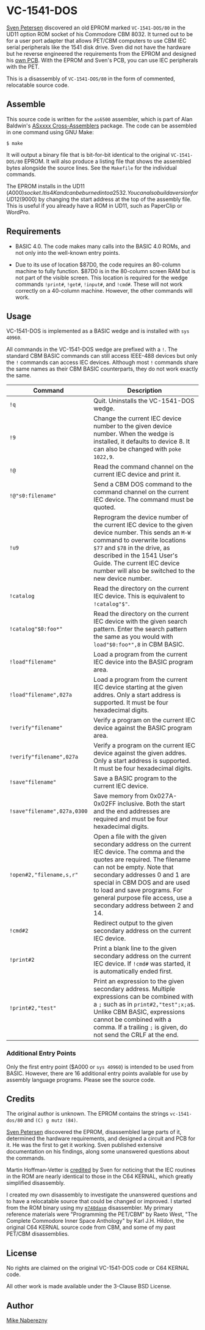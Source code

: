 # VC-1541-DOS

[Sven Petersen](https://github.com/svenpetersen1965/PET_CBM_1541_Adapter) discovered an old EPROM marked `VC-1541-DOS/80` in the UD11 option ROM socket of his Commodore CBM 8032.  It turned out to be for a user port adapter that allows PET/CBM computers to use CBM IEC serial peripherals like the 1541 disk drive.  Sven did not have the hardware but he reverse engineered the requirements from the EPROM and designed his [own PCB](https://github.com/svenpetersen1965/PET_CBM_1541_Adapter).  With the EPROM and Sven's PCB, you can use IEC peripherals with the PET.

This is a disassembly of `VC-1541-DOS/80` in the form of commented, relocatable source code.

## Assemble

This source code is written for the `as6500` assembler, which is part of Alan Baldwin's [ASxxxx Cross-Assemblers](https://shop-pdp.net/ashtml/asxxxx.php) package.  The code can be assembled in one command using GNU Make:

```text
$ make
```

It will output a binary file that is bit-for-bit identical to the original `VC-1541-DOS/80` EPROM.  It will also produce a listing file that shows the assembled bytes alongside the source lines.  See the `Makefile` for the individual commands.  

The EPROM installs in the UD11 ($A000) socket.  It is 4K and can be burned into a 2532.  You can also build a version for UD12 ($9000) by changing the start address at the top of the assembly file.  This is useful if you already have a ROM in UD11, such as PaperClip or WordPro.

## Requirements

- BASIC 4.0.  The code makes many calls into the BASIC 4.0 ROMs, and not only into the well-known entry points.

- Due to its use of location $87D0, the code requires an 80-column machine to fully function.  $87D0 is in the 80-column screen RAM but is not part of the visible screen.  This location is required for the wedge commands `!print#`, `!get#`, `!input#`, and `!cmd#`.  These will not work correctly on a 40-column machine.  However, the other commands will work.

## Usage

VC-1541-DOS is implemented as a BASIC wedge and is installed with ``sys 40960``.  

All commands in the VC-1541-DOS wedge are prefixed with a `!`.  The standard CBM BASIC commands can still access IEEE-488 devices but only the `!` commands can access IEC devices.  Although most `!` commands share the same names as their CBM BASIC counterparts, they do not work exactly the same.  

| Command | Description |
| ------- | ----------- |
| `!q` | Quit.  Uninstalls the VC-1541-DOS wedge. |
| `!9` | Change the current IEC device number to the given device number.  When the wedge is installed, it defaults to device 8.  It can also be changed with `poke 1022,9`. |
| `!@` | Read the command channel on the current IEC device and print it. |
| `!@"s0:filename"` | Send a CBM DOS command to the command channel on the current IEC device.  The command must be quoted. |
| `!u9` | Reprogram the device number of the current IEC device to the given device number.  This sends an `M-W` command to overwrite locations `$77` and `$78` in the drive, as described in the 1541 User's Guide. The current IEC device number will also be switched to the new device number. |
| `!catalog` | Read the directory on the current IEC device.  This is equivalent to `!catalog"$"`. |
| `!catalog"$0:foo*"` | Read the directory on the current IEC device with the given search pattern.  Enter the search pattern the same as you would with `load"$0:foo*",8` in CBM BASIC. |
| `!load"filename"` | Load a program from the current IEC device into the BASIC program area. |
|  `!load"filename",027a` | Load a program from the current IEC device starting at the given addres.  Only a start address is supported.  It must be four hexadecimal digits. | |
| `!verify"filename"` | Verify a program on the current IEC device against the BASIC program area. |
| `!verify"filename",027a` | Verify a program on the current IEC device against the given addres.  Only a start address is supported.  It must be four hexadecimal digits. |
| `!save"filename"` | Save a BASIC program to the current IEC device. |
| `!save"filename",027a,0300` |  Save memory from 0x027A-0x02FF inclusive.  Both the start and the end addresses are required and must be four hexadecimal digits. |
| `!open#2,"filename,s,r"` | Open a file with the given secondary address on the current IEC device.  The comma and the quotes are required.  The filename can not be empty.  Note that secondary addresses 0 and 1 are special in CBM DOS and are used to load and save programs.  For general purpose file access, use a secondary address between 2 and 14. |
| `!cmd#2` | Redirect output to the given secondary address on the current IEC device. |
| `!print#2` | Print a blank line to the given secondary address on the current IEC device.  If `!cmd#` was started, it is automatically ended first. |
| `!print#2,"test"` | Print an expression to the given secondary address.  Multiple expressions can be combined with a `;` such as in `print#2,"test";x;a$`.  Unlike CBM BASIC, expressions cannot be combined with a comma.  If a trailing `;` is given, do not send the CRLF at the end. |

### Additional Entry Points

Only the first entry point ($A000 or `sys 40960`) is intended to be used from BASIC.  However, there are 16 additional entry points available for use by assembly language programs.  Please see the source code.

## Credits

The original author is unknown.  The EPROM contains the strings `vc-1541-dos/80` and `(C) g mutz (84)`.

[Sven Petersen](https://github.com/svenpetersen1965/PET_CBM_1541_Adapter) discovered the EPROM, disassembled large parts of it, determined the hardware requirements, and designed a circuit and PCB for it.  He was the first to get it working.  Sven published extensive documentation on his findings, along some unanswered questions about the commands.

Martin Hoffman-Vetter is [credited](https://www.forum64.de/index.php?thread/106364-1541er-interface-f%C3%BCr-cbm8032-mystery-eprom/&postID=1742166#post1742166) by Sven for noticing that the IEC routines in the ROM are nearly identical to those in the C64 KERNAL, which greatly simplified disassembly.

I created my own disassembly to investigate the unanswered questions and to have a relocatable source that could be changed or improved.  I started from the ROM binary using my [`m740dasm`](https://github.com/mnaberez/m740dasm) disassembler.  My primary reference materials were "Programming the PET/CBM" by Raeto West, "The Complete Commodore Inner Space Anthology" by Karl J.H. Hildon, the original C64 KERNAL source code from CBM, and some of my past PET/CBM disassemblies.

## License

No rights are claimed on the original VC-1541-DOS code or C64 KERNAL code.  

All other work is made available under the 3-Clause BSD License.

## Author

[Mike Naberezny](https://github.com/mnaberez)
